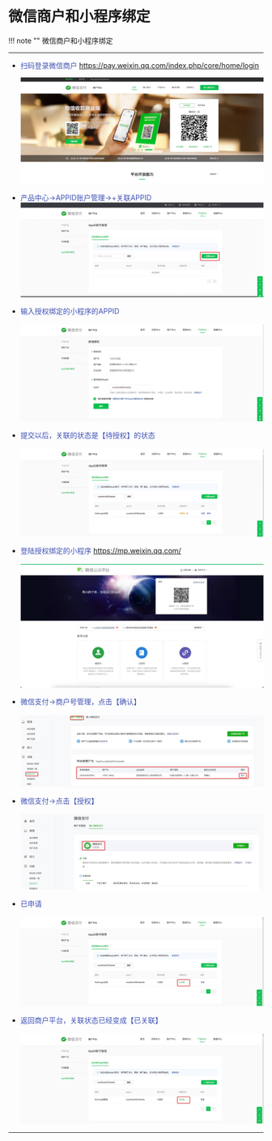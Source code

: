 # 微信商户和小程序绑定
!!! note ""
    微信商户和小程序绑定

***

- <font color=#3F51B5>扫码登录微信商户</font>
  https://pay.weixin.qq.com/index.php/core/home/login
  
  ![217_001](pic/217_001.jpeg)
  </br>  

- <font color=#3F51B5>产品中心->APPID账户管理->+关联APPID</font>
  ![217_002](pic/217_002.jpeg)
  </br>  
  
- <font color=#3F51B5>输入授权绑定的小程序的APPID</font>
  </br>  
 ![217_003](pic/217_003.jpeg)
  </br>  

- <font color=#3F51B5>提交以后，关联的状态是【待授权】的状态</font>
  </br>  
 ![217_004](pic/217_004.jpeg)
  </br>    

- <font color=#3F51B5>登陆授权绑定的小程序</font>
  https://mp.weixin.qq.com/
  </br>  
 ![217_005](pic/217_005.jpeg)
  </br>    

- <font color=#3F51B5>微信支付->商户号管理，点击【确认】</font>
  </br>  
 ![217_006](pic/217_006.jpeg)
  </br>    

- <font color=#3F51B5>微信支付->点击【授权】</font>
  </br>  
 ![217_007](pic/217_007.jpeg)
  </br>    

- <font color=#3F51B5>已申请</font>
  </br>  
 ![217_008](pic/217_008.jpeg)
  </br>    

- <font color=#3F51B5>返回商户平台，关联状态已经变成【已关联】</font>
  </br>  
 ![217_009](pic/217_009.jpeg)
  </br>  
***
